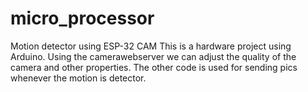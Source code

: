 # micro_processor
Motion detector using ESP-32 CAM
This is a hardware project using Arduino.
Using the camerawebserver we can adjust the quality of the camera and other properties.
The other code is used for sending pics whenever the motion is detector.
